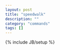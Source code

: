 ```yaml
---
layout: post
title: "speedwalk"
description: ""
category: "commands"
tags: []
---
```

{% include JB/setup %}

